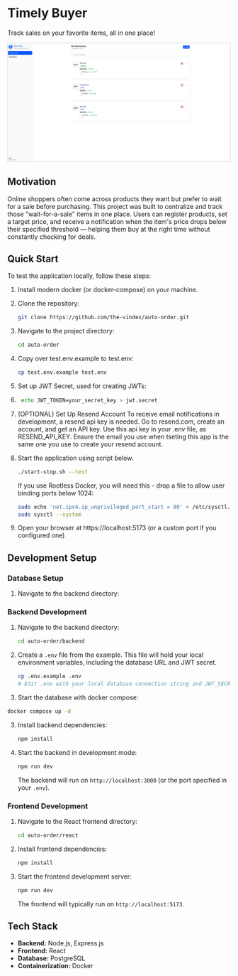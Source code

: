 # Timely Buyer
Track sales on your favorite items, all in one place!

![Screenshot of Timely Buyer](./docs/home_page.png)

## Motivation

Online shoppers often come across products they want but prefer to wait for a sale before purchasing. This project was built to centralize and track those "wait-for-a-sale" items in one place. Users can register products, set a target price, and receive a notification when the item's price drops below their specified threshold — helping them buy at the right time without constantly checking for deals.

## Quick Start

To test the application locally, follow these steps:
1. Install modern docker (or docker-compose) on your machine.
2. Clone the repository:
    ```bash
    git clone https://github.com/the-vindex/auto-order.git
   ```
3. Navigate to the project directory:
    ```bash
    cd auto-order
    ```
4. Copy over test.env.example to test.env:
    ```bash
    cp test.env.example test.env
    ```
5. Set up JWT Secret, used for creating JWTs:
6. ```bash
    echo JWT_TOKEN=your_secret_key > jwt.secret
    ```
7. (OPTIONAL) Set Up Resend Account
   To receive email notifications in development, a resend api key is needed. Go to resend.com, create an account, and get an API key. Use this api key in your .env file, as RESEND_API_KEY. Ensure the email you use when tseting this app is the same one you use to create your resend account.

8. Start the application using script below.
    ```bash
    ./start-stop.sh --test
    ```
   
    If you use Rootless Docker, you will need this - drop a file to allow user binding ports below 1024:
    ```bash
    sudo echo 'net.ipv4.ip_unprivileged_port_start = 80' > /etc/sysctl.d/99-unprivileged-ports.conf
    sudo sysctl --system
    ```
   
9. Open your browser at https://localhost:5173 (or a custom port if you configured one)


## Development Setup
### Database Setup

1.  Navigate to the backend directory:


### Backend Development

1.  Navigate to the backend directory:
    ```bash
    cd auto-order/backend
    ```
2.  Create a `.env` file from the example. This file will hold your local environment variables, including the database URL and JWT secret.
    ```bash
    cp .env.example .env
    # Edit .env with your local database connection string and JWT_SECRET
    ```
3.  Start the database with docker compose:
   ```bash
   docker compose up -d
   ```
3.  Install backend dependencies:
    ```bash
    npm install
    ```
4.  Start the backend in development mode:
    ```bash
    npm run dev
    ```
    The backend will run on `http://localhost:3000` (or the port specified in your `.env`).

### Frontend Development

1.  Navigate to the React frontend directory:
    ```bash
    cd auto-order/react
    ```
2.  Install frontend dependencies:
    ```bash
    npm install
    ```
3.  Start the frontend development server:
    ```bash
    npm run dev
    ```
    The frontend will typically run on `http://localhost:5173`.

## Tech Stack

*   **Backend:** Node.js, Express.js
*   **Frontend:** React
*   **Database:** PostgreSQL
*   **Containerization:** Docker
